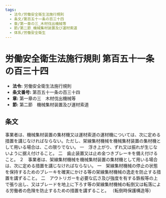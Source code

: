 ```yaml
---
tags:
  - 法令/労働安全衛生法施行規則
  - 条文/第百五十一条の百三十四
  - 章/第一章の三_木材伐出機械等
  - 節/第二節_機械集材装置及び運材索道
  - 体系/労働安全衛生
---
```

# 労働安全衛生法施行規則 第百五十一条の百三十四

- **法令:** 労働安全衛生法施行規則
- **条文番号:** 第百五十一条の百三十四
- **章:** 第一章の三　木材伐出機械等
- **節:** 第二節　機械集材装置及び運材索道

## 条文
事業者は、機械集材装置の集材機又は運材索道の運材機については、次に定める措置を講じなければならない。ただし、架線集材機械を機械集材装置の集材機として用いる場合は、この限りでない。
一　浮き上がり、ずれ又は振れが生じないように据え付けること。
二　歯止装置又は止め金つきブレーキを備え付けること。
２　事業者は、架線集材機械を機械集材装置の集材機として用いる場合は、次に定める措置を講じなければならない。
一　架線集材機械の停止の状態を保持するためのブレーキを確実にかける等の架線集材機械の逸走を防止する措置を講ずること。
二　アウトリガーを必要な広さ及び強度を有する鉄板等の上で張り出し、又はブレードを地上に下ろす等の架線集材機械の転倒又は転落による労働者の危険を防止するための措置を講ずること。
（転倒時保護構造等）

